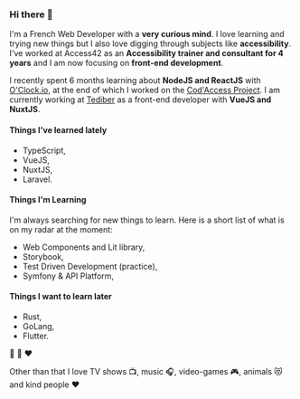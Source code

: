 ### Hi there 👋

I'm a French Web Developer with a **very curious mind**. I love learning and trying new things but I also love digging through subjects like **accessibility**.
I've worked at Access42 as an **Accessibility trainer and consultant for 4 years** and I am now focusing on **front-end development**.

I recently spent 6 months learning about **NodeJS and ReactJS** with [O'Clock.io](https://oclock.io/), at the end of which I worked on the [Cod'Access Project](https://github.com/florian-sanders/cod-access). I am currently working at [Tediber](https://tediber.com/) as a front-end developer with **VueJS and NuxtJS**.

#### Things I've learned lately
* TypeScript,
* VueJS,
* NuxtJS,
* Laravel.

#### Things I'm Learning
I'm always searching for new things to learn. Here is a short list of what is on my radar at the moment:
* Web Components and Lit library,
* Storybook,
* Test Driven Development (practice),
* Symfony & API Platform,

#### Things I want to learn later
* Rust,
* GoLang,
* Flutter.

💙 💚 ❤️

Other than that I love TV shows 📺, music 🎧, video-games 🎮, animals 😻 and kind people ❤️
